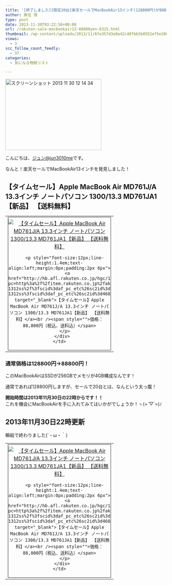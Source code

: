 ```yaml
---
title: '[終了しました][限定20台]楽天セールでMacBookAir13インチ(128800円)が88800円！'
author: 魚住 惇
type: post
date: 2013-11-30T03:22:58+00:00
url: /rakuten-sale-macbookair13-88800yen-6315.html
thumbnail: /wp-content/uploads/2013/11/6fe357d3e8a42c48fbb5b0552ef5e108.png
views:
  - 3
scc_follow_count_feedly:
  - 37
categories:
  - 気になる物欲リスト

---
```

<img decoding="async" loading="lazy" src="/wp-content/uploads/2013/11/6fe357d3e8a42c48fbb5b0552ef5e108.png" alt="スクリーンショット 2013 11 30 12 14 34" title="スクリーンショット 2013-11-30 12.14.34.png" border="0" width="300" height="221" /><!--more-->

こんにちは、[ジュン@jun3010me][1]です。

なんと！楽天セールでMacBookAir13インチを発見しました！

## 【タイムセール】Apple MacBook Air MD761J/A 13.3インチ ノートパソコン 1300/13.3 MD761JA1【新品】 【送料無料】

<table border="0" cellpadding="0" cellspacing="0">
  <tr>
    <td valign="top">
      <div style="border:1px solid;margin:0px;padding:6px 0px;width:320px;text-align:center;float:left">
        <a href="http://hb.afl.rakuten.co.jp/hgc/11c67664.c398652c.11c67665.5d84653b/?pc=http%3a%2f%2fitem.rakuten.co.jp%2fakindo%2fmd761ja-1312ss%2f%3fscid%3daf_pc_etc%26sc2id%3d4680295%26scid%3daf_link_tbl&m=http%3a%2f%2fm.rakuten.co.jp%2fakindo%2fn%2fmd761ja-1312ss%3fscid%3daf_pc_etc%26sc2id%3d4680295" target="_blank"><img decoding="async" src="http://hbb.afl.rakuten.co.jp/hgb/?pc=http%3a%2f%2fthumbnail.image.rakuten.co.jp%2f%400_mall%2fakindo%2fcabinet%2fl8%2fmd761ja.jpg%3f_ex%3d300x300&m=http%3a%2f%2fthumbnail.image.rakuten.co.jp%2f%400_mall%2fakindo%2fcabinet%2fl8%2fmd761ja.jpg%3f_ex%3d80x80" alt="【タイムセール】Apple MacBook Air MD761J/A 13.3インチ ノートパソコン 1300/13.3 MD761JA1【新品】 【送料無料】" border="0" style="margin:0px;padding:0px" /></a></p> 
        
        <p style="font-size:12px;line-height:1.4em;text-align:left;margin:0px;padding:2px 6px">
          <a href="http://hb.afl.rakuten.co.jp/hgc/11c67664.c398652c.11c67665.5d84653b/?pc=http%3a%2f%2fitem.rakuten.co.jp%2fakindo%2fmd761ja-1312ss%2f%3fscid%3daf_pc_etc%26sc2id%3d4680295%26scid%3daf_link_tbl&m=http%3a%2f%2fm.rakuten.co.jp%2fakindo%2fn%2fmd761ja-1312ss%3fscid%3daf_pc_etc%26sc2id%3d4680295" target="_blank">【タイムセール】Apple MacBook Air MD761J/A 13.3インチ ノートパソコン 1300/13.3 MD761JA1【新品】 【送料無料】</a><br /><span style="">価格：88,800円（税込、送料込）</span>
        </p>
      </div>
    </td>
  </tr>
</table>

### 通常価格は128800円→88800円！

このMacBookAirはSSDが256GBでメモリが4GB構成なんです！

通常であれば128800円しますが、セールで20台とは、なんという太っ腹！

**開始時間は2013年11月30日の22時からです！！**  
これを機会にMacBookAirを手に入れてみてはいかがでしょうか！ヽ(=´▽\`=)ﾉ

## 2013年11月30日22時更新

瞬殺で終わりました(´・ω・｀)

<table border="0" cellpadding="0" cellspacing="0">
  <tr>
    <td valign="top">
      <div style="border:1px solid;margin:0px;padding:6px 0px;width:320px;text-align:center;float:left">
        <a href="http://hb.afl.rakuten.co.jp/hgc/11c67664.c398652c.11c67665.5d84653b/?pc=http%3a%2f%2fitem.rakuten.co.jp%2fakindo%2fmd761ja-1312ss%2f%3fscid%3daf_pc_etc%26sc2id%3d4680295%26scid%3daf_link_tbl&m=http%3a%2f%2fm.rakuten.co.jp%2fakindo%2fn%2fmd761ja-1312ss%3fscid%3daf_pc_etc%26sc2id%3d4680295" target="_blank"><img decoding="async" src="http://hbb.afl.rakuten.co.jp/hgb/?pc=http%3a%2f%2fthumbnail.image.rakuten.co.jp%2f%400_mall%2fakindo%2fcabinet%2fl8%2fmd761ja.jpg%3f_ex%3d300x300&m=http%3a%2f%2fthumbnail.image.rakuten.co.jp%2f%400_mall%2fakindo%2fcabinet%2fl8%2fmd761ja.jpg%3f_ex%3d80x80" alt="【タイムセール】Apple MacBook Air MD761J/A 13.3インチ ノートパソコン 1300/13.3 MD761JA1【新品】 【送料無料】" border="0" style="margin:0px;padding:0px" /></a></p> 
        
        <p style="font-size:12px;line-height:1.4em;text-align:left;margin:0px;padding:2px 6px">
          <a href="http://hb.afl.rakuten.co.jp/hgc/11c67664.c398652c.11c67665.5d84653b/?pc=http%3a%2f%2fitem.rakuten.co.jp%2fakindo%2fmd761ja-1312ss%2f%3fscid%3daf_pc_etc%26sc2id%3d4680295%26scid%3daf_link_tbl&m=http%3a%2f%2fm.rakuten.co.jp%2fakindo%2fn%2fmd761ja-1312ss%3fscid%3daf_pc_etc%26sc2id%3d4680295" target="_blank">【タイムセール】Apple MacBook Air MD761J/A 13.3インチ ノートパソコン 1300/13.3 MD761JA1【新品】 【送料無料】</a><br /><span style="">価格：88,800円（税込、送料込）</span>
        </p>
      </div>
    </td>
  </tr>
</table>

 [1]: https://twitter.com/jun3010me